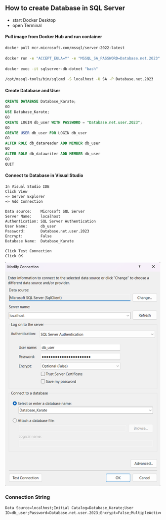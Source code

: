 ﻿## How to create Database in SQL Server

- start Docker Desktop
- open Terminal

#### Pull image from Docker Hub and run container
```bash
docker pull mcr.microsoft.com/mssql/server:2022-latest

docker run -e "ACCEPT_EULA=Y" -e "MSSQL_SA_PASSWORD=Database.net.2023" -p 1433:1433 --name sqlserver-db-dotnet --hostname dotnet -d  mcr.microsoft.com/mssql/server:2022-latest

docker exec -it sqlserver-db-dotnet "bash"

/opt/mssql-tools/bin/sqlcmd -S localhost -U SA -P Database.net.2023
```
#### Create Database and User
```sql
CREATE DATABASE Database_Karate;
GO
USE Database_Karate;
GO
CREATE LOGIN db_user WITH PASSWORD = "Database.net.user.2023";
GO
CREATE USER db_user FOR LOGIN db_user
GO
ALTER ROLE db_datareader ADD MEMBER db_user
GO
ALTER ROLE db_datawriter ADD MEMBER db_user
GO
QUIT
```
#### Connect to Database in Visual Studio
```
In Visual Studio IDE
Click View 
=> Server Explorer 
=> Add Connection 

Data source:    Microsoft SQL Server 
Server Name:    localhost
Authentication: SQL Server Authentication
User Name:      db_user
Password:       Database.net.user.2023
Encrypt:        False
Database Name:  Database_Karate

Click Test Connection
Click OK
```

![image](documentation/images/connection-db.png)

### Connection String
```
Data Source=localhost;Initial Catalog=Database_Karate;User ID=db_user;Password=Database.net.user.2023;Encrypt=False;MultipleActiveResultSets=True;TrustServerCertificate=True"
```